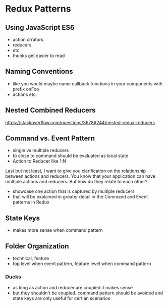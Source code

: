 # Redux Patterns

## Using JavaScript ES6

- action crrators
- reducers
- etc.
- thunks get easier to read

## Naming Conventions

- like you would maybe name callback functions in your components with prefix onFoo
- actions etc.

## Nested Combined Reducers

https://stackoverflow.com/questions/36786244/nested-redux-reducers

## Command vs. Event Pattern

- single vs multiple reducers
- to close to command should be evaluated as local state
- Action to Reducer like 1:N

Last but not least, I want to give you clarification on the relationship between actions and reducers. You know that your application can have multiple actions and reducers. But how do they relate to each other?

- showcase one action that is captured by multiple reducers
- that will be explained in greater detail in the Command and Event patterns in Redux

## State Keys

- makes more sense when command pattern

## Folder Organization

- technical, feature
- top level when event pattern, feature level when command pattern

### Ducks

- as long as action and reducer are coupled it makes sense
- but they shouldn't be coupled. command pattern should be avoided and state keys are only useful for certian scenarios
